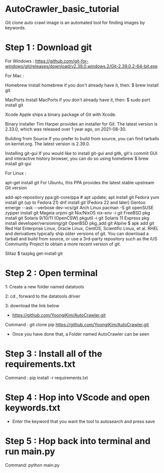 # AutoCrawler_basic_tutorial

Git clone auto crawl image is an automated tool for finding images by keywords.

# Step 1 : Download git 

For Windows : https://github.com/git-for-windows/git/releases/download/v2.39.0.windows.2/Git-2.39.0.2-64-bit.exe

For Mac : 

Homebrew
Install homebrew if you don't already have it, then:
$ brew install git

MacPorts
Install MacPorts if you don't already have it, then:
$ sudo port install git

Xcode
Apple ships a binary package of Git with Xcode.

Binary installer
Tim Harper provides an installer for Git. The latest version is 2.33.0, which was released over 1 year ago, on 2021-08-30.

Building from Source
If you prefer to build from source, you can find tarballs on kernel.org. The latest version is 2.39.0.

Installing git-gui
If you would like to install git-gui and gitk, git's commit GUI and interactive history browser, you can do so using homebrew
$ brew install git-gui

For Linux :

 apt-get install git
For Ubuntu, this PPA provides the latest stable upstream Git version

 add-apt-repository ppa:git-core/ppa # apt update; apt install git
Fedora
 yum install git (up to Fedora 21)
 dnf install git (Fedora 22 and later)
Gentoo
 emerge --ask --verbose dev-vcs/git
Arch Linux
 pacman -S git
openSUSE
 zypper install git
Mageia
 urpmi git
Nix/NixOS
 nix-env -i git
FreeBSD
 pkg install git
Solaris 9/10/11 (OpenCSW)
 pkgutil -i git
Solaris 11 Express
 pkg install developer/versioning/git
OpenBSD
 pkg_add git
Alpine
$ apk add git
Red Hat Enterprise Linux, Oracle Linux, CentOS, Scientific Linux, et al.
RHEL and derivatives typically ship older versions of git. You can download a tarball and build from source, or use a 3rd-party repository such as the IUS Community Project to obtain a more recent version of git.

Slitaz
$ tazpkg get-install git

# Step 2 : Open terminal 

 1: Create a new folder named datatools

 2: cd , forward to the datatools driver

 3: download the link below

-  https://github.com/YoongiKim/AutoCrawler.git

Command : git clone pip https://github.com/YoongiKim/AutoCrawler.git

- Once you have done that, a Folder named AutoCrawler can be seen

# Step 3 : Install all of the requirements.txt

Command : pip install -r requirements.txt 

# Step 4 : Hop into VScode and open keywords.txt

- Enter the keyword that you want the tool to autosearch and press save

# Step 5 : Hop back into terminal and run main.py

Command: python main.py










